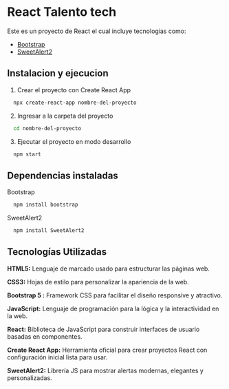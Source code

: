 
# React Talento tech

Este es un proyecto de React el cual incluye tecnologias como:
 - [Bootstrap](https://getbootstrap.com/)
 - [SweetAlert2](https://sweetalert2.github.io/recipe-gallery/)
 
## Instalacion y ejecucion

1. Crear el proyecto con Create React App

```bash
  npx create-react-app nombre-del-proyecto
```

2. Ingresar a la carpeta del proyecto

```bash
  cd nombre-del-proyecto
```

3. Ejecutar el proyecto en modo desarrollo

```bash
  npm start
```


## Dependencias instaladas

Bootstrap

```bash
  npm install bootstrap
```

SweetAlert2

```bash
  npm install SweetAlert2
```
## Tecnologías Utilizadas

**HTML5:** Lenguaje de marcado usado para estructurar las páginas web.

**CSS3:** Hojas de estilo para personalizar la apariencia de la web.

**Bootstrap 5	:** Framework CSS para facilitar el diseño responsive y atractivo.

**JavaScript:** Lenguaje de programación para la lógica y la interactividad en la web.

**React:** Biblioteca de JavaScript para construir interfaces de usuario basadas en componentes.

**Create React App:** Herramienta oficial para crear proyectos React con configuración inicial lista para usar.

**SweetAlert2:** Librería JS para mostrar alertas modernas, elegantes y personalizadas.